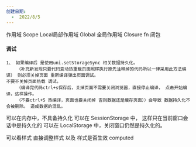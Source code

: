 ```yaml
---
创建日期:
  -  2022/8/5
---
```


作用域 Scope
Local局部作用域 Global 全局作用域 Closure fn 闭包


#### 调试
	1、 如果编译后 是使用uni.setStorageSync 相关数据持久化。
		（补充新发现只要代码变动热重载页面照样执行原先注释掉的代码所以一律采用此方法编译） 则必须关掉页面 重新编译弹出页面调试。 
	不要不关掉页面热载 调试。
		（编译完代码ctrl+s保存后，关掉页面不需要关闭浏览器，直接停止编译， 点击开始编译，这样操作。
		（不要ctrl+S 热编译，页面也要关闭掉 否则数据还是缓存页面））会导致 数据持久化不会被删除。 造成数据的混乱。

可以在内存中，不具备持久化 可以在 SessionStorage 中，
这样只在当前窗口会话中是持久化的 
可以在 LocalStorage 中，关闭窗口仍然是持久化的。



可以看样式  直接调整样式  以及 样式是否生效 computed
